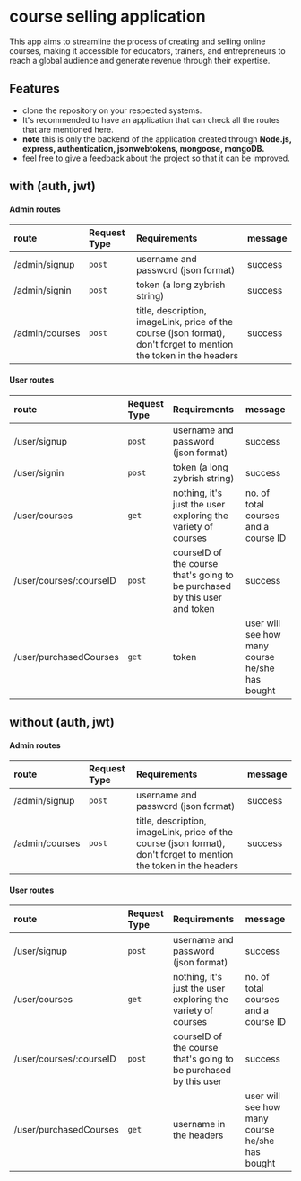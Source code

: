 
# course selling application

This app aims to streamline the process of creating and selling online courses, making it accessible for educators, trainers, and entrepreneurs to reach a global audience and generate revenue through their expertise.


## Features

- clone the repository on your respected systems.
- It's recommended to have an application that can check all the routes that are mentioned here.
- **note** this is only the backend of the application created through **Node.js, express, authentication, jsonwebtokens, mongoose, mongoDB.**
- feel free to give a feedback about the project so that it can be improved.


## with (auth, jwt)

#### Admin routes

| route | Request Type     | Requirements                | message |
| :-------- | :------- | :------------------------- | :--- |
| /admin/signup | `post` | username and password (json format) | success
| /admin/signin | `post` | token (a long zybrish string) | success
| /admin/courses | `post` | title, description, imageLink, price of the course (json format), don't forget to mention the token in the headers  | success

#### User routes

| route | Request Type     | Requirements                | message |
| :-------- | :------- | :------------------------- | :--- |
| /user/signup | `post` | username and password (json format) | success
| /user/signin | `post` | token (a long zybrish string) | success
| /user/courses | `get` | nothing, it's just the user exploring the variety of courses | no. of total courses and a course ID
| /user/courses/:courseID | `post` | courseID of the course that's going to be purchased by this user and token | success
| /user/purchasedCourses | `get` | token | user will see how many course he/she has bought

## without (auth, jwt)

#### Admin routes

| route | Request Type     | Requirements                | message |
| :-------- | :------- | :------------------------- | :--- |
| /admin/signup | `post` | username and password (json format) | success
| /admin/courses | `post` | title, description, imageLink, price of the course (json format), don't forget to mention the token in the headers  | success

#### User routes

| route | Request Type     | Requirements                | message |
| :-------- | :------- | :------------------------- | :--- |
| /user/signup | `post` | username and password (json format) | success
| /user/courses | `get` | nothing, it's just the user exploring the variety of courses | no. of total courses and a course ID
| /user/courses/:courseID | `post` | courseID of the course that's going to be purchased by this user | success
| /user/purchasedCourses | `get` | username in the headers | user will see how many course he/she has bought


